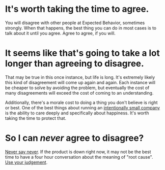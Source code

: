 # It's worth taking the time to agree.
You will disagree with other people at Expected Behavior, sometimes strongly. When that happens, the best thing you can do in most cases is to talk about it until you agree. Agree to agree, if you will.

# It seems like that's going to take a lot longer than agreeing to disagree.
That may be true in this once instance, but life is long. It's extremely likely this kind of disagreement will come up again and again. Each instance will be cheaper to solve by avoiding the problem, but eventually the cost of many disagreements will exceed the cost of coming to an understanding.

Additionally, there's a morale cost to doing a thing you don't believe is right or best. One of the best things about running an [intentionally small company](intentionally_small.md) is the ability to care deeply and specifically about happiness. It's worth taking the time to protect that.

# So I can _never_ agree to disagree?
[Never say never](everything_is_possible.md). If the product is down right now, it may not be the best time to have a four hour conversation about the meaning of "root cause". [Use your judgement](guidelines_over_brightlines.md).

